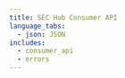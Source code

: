 ```yaml
---
title: SEC Hub Consumer API
language_tabs:
  - json: JSON
includes:
  - consumer_api
  - errors
---
```

